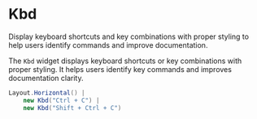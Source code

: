 # Kbd

<Ingress>
Display keyboard shortcuts and key combinations with proper styling to help users identify commands and improve documentation.
</Ingress>

The `Kbd` widget displays keyboard shortcuts or key combinations with proper styling. It helps users identify key commands and improves documentation clarity.

```csharp demo-below 
Layout.Horizontal() | 
    new Kbd("Ctrl + C") | 
    new Kbd("Shift + Ctrl + C")
```

<WidgetDocs Type="Ivy.Kbd" ExtensionTypes="Ivy.KbdExtensions"  SourceUrl="https://github.com/Ivy-Interactive/Ivy-Framework/blob/main/Ivy/Widgets/Primitives/Kbd.cs"/>
